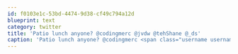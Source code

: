 ```yaml
---
id: f0103e1c-53bd-4474-9d38-cf49c794a12d
blueprint: text
category: twitter
title: 'Patio lunch anyone? @codingmerc @jvdw @tehShane @_ds'
caption: 'Patio lunch anyone? @codingmerc <span class="username username_linked">@<a href="https://twitter.com/jvdw" title="John van der Woude">jvdw</a></span> <span class="username username_linked">@<a href="https://twitter.com/tehShane" title="Shane Lawrence">tehShane</a></span> <span class="username username_linked">@<a href="https://twitter.com/_ds" title="Dustin Senos">_ds</a></span>'
---
```

